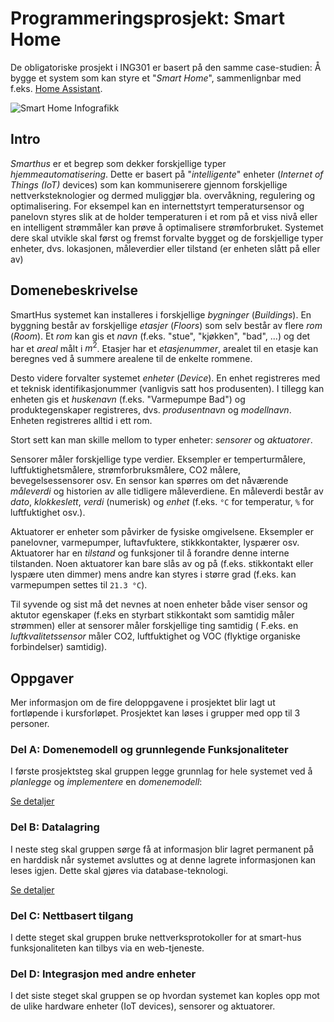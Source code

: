 # Programmeringsprosjekt: Smart Home

De obligatoriske prosjekt i ING301 er basert på den samme case-studien: 
Å bygge et system som kan styre et "_Smart Home_", sammenlignbar med f.eks. [Home Assistant](https://www.home-assistant.io/).

![Smart Home Infografikk](../resources/images/smart-home.jpg)

## Intro

_Smarthus_ er et begrep som dekker forskjellige typer _hjemmeautomatisering_.
Dette er basert på "_intelligente_" enheter (_Internet of Things (IoT)_ devices) som kan kommuniserere gjennom forskjellige nettverksteknologier og dermed muliggjør bla. overvåkning, regulering og optimalisering.
For eksempel kan en internettstyrt temperatursensor og panelovn styres slik at de holder temperaturen i et rom på et viss nivå eller en intelligent strømmåler kan prøve å optimalisere strømforbruket.
Systemet dere skal utvikle skal først og fremst forvalte bygget og de forskjellige typer enheter, dvs. lokasjonen, måleverdier eller tilstand (er enheten slått på eller av)

## Domenebeskrivelse

SmartHus systemet kan installeres i forskjellige _bygninger_ (_Buildings_).
En byggning består av forskjellige _etasjer_ (_Floors_) som selv består av flere _rom_ (_Room_).
Et _rom_ kan gis et _navn_ (f.eks. "stue", "kjøkken", "bad", ...) og det har et _areal_ målt i $m^2$.
Etasjer har et _etasjenummer_, arealet til en etasje kan beregnes ved å summere arealene til de enkelte rommene.

Desto videre forvalter systemet _enheter_ (_Device_). En enhet registreres med et teknisk identifikasjonummer (vanligvis satt hos produsenten). I tillegg kan enheten gis et _huskenavn_ (f.eks. "Varmepumpe Bad") og produktegenskaper registreres, dvs. _produsentnavn_ og _modellnavn_. Enheten registreres alltid i ett rom.

Stort sett kan man skille mellom to typer enheter: _sensorer_ og _aktuatorer_. 

Sensorer måler forskjellige type verdier. Eksempler er temperturmålere, luftfuktighetsmålere, strømforbruksmålere, CO2 målere, bevegelsessensorer osv. En sensor kan spørres om det nåværende _måleverdi_ og historien av alle tidligere måleverdiene.
En måleverdi består av _dato_, _klokkeslett_, _verdi_ (numerisk) og _enhet_ (f.eks. `°C` for temperatur, `%` for luftfuktighet osv.).

Aktuatorer er enheter som påvirker de fysiske omgivelsene.
Eksempler er panelovner, varmepumper, luftavfuktere, stikkkontakter, lyspærer osv. 
Aktuatorer har en _tilstand_ og funksjoner til å forandre denne interne tilstanden.
Noen aktuatorer kan bare slås av og på (f.eks. stikkontakt eller lyspære uten dimmer) mens andre kan styres i større grad (f.eks. kan varmepumpen settes til `21.3 °C`).

Til syvende og sist må det nevnes at noen enheter både viser sensor og aktutor egenskaper (f.eks en styrbart stikkontakt som samtidig måler strømmen) eller at sensorer måler forskjellige ting samtidig (
F.eks. en _luftkvalitetssensor_ måler CO2, luftfuktighet og VOC (flyktige organiske forbindelser) samtidig).


## Oppgaver

Mer informasjon om de fire deloppgavene i prosjektet blir lagt ut fortløpende i kursforløpet. Prosjektet kan løses i grupper med opp til 3 personer.

### Del A: Domenemodell og grunnlegende Funksjonaliteter

I første prosjektsteg skal gruppen legge grunnlag for hele systemet ved å _planlegge_ og _implementere_ en _domenemodell_:

[Se detaljer](./part_A.md)

### Del B: Datalagring

I neste steg skal gruppen sørge få at informasjon blir lagret permanent på en harddisk når systemet avsluttes og at denne lagrete informasjonen kan leses igjen. Dette skal gjøres via database-teknologi.

[Se detaljer](./part_B.md)

### Del C: Nettbasert tilgang

I dette steget skal gruppen bruke nettverksprotokoller for at smart-hus funksjonaliteten kan tilbys via en web-tjeneste. 

### Del D: Integrasjon med andre enheter

I det siste steget skal gruppen se op hvordan systemet kan koples opp mot de ulike hardware enheter (IoT devices), sensorer og aktuatorer.

